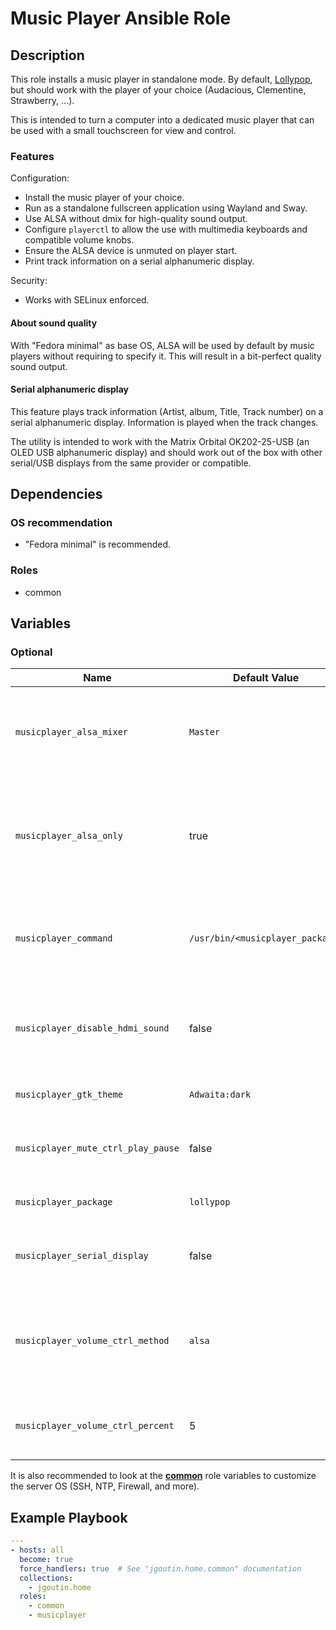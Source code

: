 # Music Player Ansible Role

## Description

This role installs a music player in standalone mode.
By default, [Lollypop](https://gitlab.gnome.org/World/lollypop), but should work with 
the player of your choice (Audacious, Clementine, Strawberry, ...).

This is intended to turn a computer into a dedicated music player that can be used with 
a small touchscreen for view and control.

### Features

Configuration:
* Install the music player of your choice.
* Run as a standalone fullscreen application using Wayland and Sway.
* Use ALSA without dmix for high-quality sound output.
* Configure `playerctl` to allow the use with multimedia keyboards and compatible 
  volume knobs.
* Ensure the ALSA device is unmuted on player start.
* Print track information on a serial alphanumeric display.

Security:
* Works with SELinux enforced.

#### About sound quality

With "Fedora minimal" as base OS, ALSA will be used by default by music players without
requiring to specify it.
This will result in a bit-perfect quality sound output.

#### Serial alphanumeric display

This feature plays track information (Artist, album, Title, Track number) on a serial
alphanumeric display.
Information is played when the track changes.

The utility is intended to work with the Matrix Orbital OK202-25-USB (an OLED USB 
alphanumeric display) and should work out of the box with other serial/USB
displays from the same provider or compatible.

## Dependencies

### OS recommendation

* "Fedora minimal" is recommended. 

### Roles

* common

## Variables

### Optional

| Name                               | Default Value                    | Description                                                                                                                                                 |
|------------------------------------|----------------------------------|-------------------------------------------------------------------------------------------------------------------------------------------------------------|
| `musicplayer_alsa_mixer`           | `Master`                         | ALSA mixer used with the music player. Ensures it is unmuted on start and allows toggling mute state with player controls.                                  |
| `musicplayer_alsa_only`            | true                             | If `true`, ensure the sound is managed only with ALSA and remove Pipewire. The `alsamixer` shell command can be used to configure sound output if required. |
| `musicplayer_command`              | `/usr/bin/<musicplayer_package>` | Command to use to run the music player. By default, run the command based on the `musicplayer_package` name.                                                |
| `musicplayer_disable_hdmi_sound`   | false                            | If `true`, disable the HDMI sound. Useful if the HDMI sound conflict with another sound card and HDMI sound is never used.                                  |
| `musicplayer_gtk_theme`            | `Adwaita:dark`                   | Configure GTK based applications theme.                                                                                                                     |
| `musicplayer_mute_ctrl_play_pause` | false                            | If `true`, bind the "mute" keystoke to the play/pause action instead of the mute action.                                                                    |
| `musicplayer_package`              | `lollypop`                       | Name of the music player Fedora package.                                                                                                                    |
| `musicplayer_serial_display`       | false                            | If `true`, install an utility that print track information on the serial alphanumeric display.                                                              |
| `musicplayer_volume_ctrl_method`   | `alsa`                           | Volume control method to use. Possible values are `alsa` to use the ALSA mixer or `playerctl` to use the music player's volume control.                     |
| `musicplayer_volume_ctrl_percent`  | 5                                | Amount of volume in percent to decrease/increase with the volume control.                                                                                   |

It is also recommended to look at the [**common**](../common/README.md) role variables
to customize the server OS (SSH, NTP, Firewall, and more).

## Example Playbook

```yaml
---
- hosts: all
  become: true
  force_handlers: true  # See "jgoutin.home.common" documentation
  collections:
    - jgoutin.home
  roles:
    - common
    - musicplayer
```
